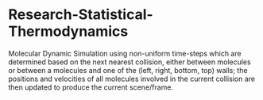 # Research-Statistical-Thermodynamics
Molecular Dynamic Simulation using non-uniform time-steps which are determined based on the next nearest collision, either between molecules or between a molecules and one of the (left, right, bottom, top) walls; the positions and velocities of all molecules involved in the current collision are then updated to produce the current scene/frame. 
